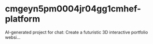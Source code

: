 # cmgeyn5pm0004jr04gg1cmhef-platform
AI-generated project for chat: Create a futuristic 3D interactive portfolio websi...
